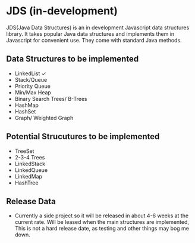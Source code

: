 # JDS (in-development)

JDS(Java Data Structures) is an in development Javascript data structures library. It takes popular Java data structures and implements them in Javascript for convenient use. They come with standard Java methods.

## Data Structures to be implemented
 * LinkedList ✓
 * Stack/Queue
 * Priority Queue
 * Min/Max Heap
 * Binary Search Trees/ B-Trees
 * HashMap
 * HashSet
 * Graph/ Weighted Graph

## Potential Strucutures to be implemented
 * TreeSet
 * 2-3-4 Trees
 * LinkedStack
 * LinkedQueue
 * LinkedMap
 * HashTree

## Release Data
 * Currently a side project so it will be released in about 4-6  weeks at the current rate. Will be leased when the main structures are implemented, This is not a hard release date, as testing and other things may bog me down.
